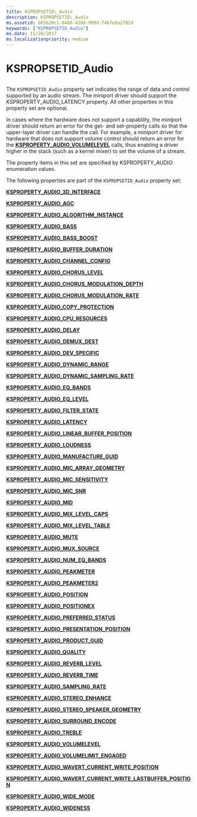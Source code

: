 ```yaml
---
title: KSPROPSETID\_Audio
description: KSPROPSETID\_Audio
ms.assetid: b65620c1-0460-430d-999d-f46fe0a2702d
keywords: ["KSPROPSETID_Audio"]
ms.date: 11/28/2017
ms.localizationpriority: medium
---
```


# KSPROPSETID\_Audio


## <span id="ddk_kspropsetid_audio_ks"></span><span id="DDK_KSPROPSETID_AUDIO_KS"></span>


The `KSPROPSETID_Audio` property set indicates the range of data and control supported by an audio stream. The miniport driver should support the KSPROPERTY\_AUDIO\_LATENCY property. All other properties in this property set are optional.

In cases where the hardware does not support a capability, the miniport driver should return an error for the get- and set-property calls so that the upper-layer driver can handle the call. For example, a miniport driver for hardware that does not support volume control should return an error for the [**KSPROPERTY\_AUDIO\_VOLUMELEVEL**](ksproperty-audio-volumelevel.md) calls, thus enabling a driver higher in the stack (such as a kernel mixer) to set the volume of a stream.

The property items in this set are specified by KSPROPERTY\_AUDIO enumeration values.

The following properties are part of the `KSPROPSETID_Audio` property set:

[**KSPROPERTY\_AUDIO\_3D\_INTERFACE**](ksproperty-audio-3d-interface.md)

[**KSPROPERTY\_AUDIO\_AGC**](ksproperty-audio-agc.md)

[**KSPROPERTY\_AUDIO\_ALGORITHM\_INSTANCE**](ksproperty-audio-algorithm-instance.md)

[**KSPROPERTY\_AUDIO\_BASS**](ksproperty-audio-bass.md)

[**KSPROPERTY\_AUDIO\_BASS\_BOOST**](ksproperty-audio-bass-boost.md)

[**KSPROPERTY\_AUDIO\_BUFFER\_DURATION**](ksproperty-audio-buffer-duration.md)

[**KSPROPERTY\_AUDIO\_CHANNEL\_CONFIG**](ksproperty-audio-channel-config.md)

[**KSPROPERTY\_AUDIO\_CHORUS\_LEVEL**](ksproperty-audio-chorus-level.md)

[**KSPROPERTY\_AUDIO\_CHORUS\_MODULATION\_DEPTH**](ksproperty-audio-chorus-modulation-depth.md)

[**KSPROPERTY\_AUDIO\_CHORUS\_MODULATION\_RATE**](ksproperty-audio-chorus-modulation-rate.md)

[**KSPROPERTY\_AUDIO\_COPY\_PROTECTION**](ksproperty-audio-copy-protection.md)

[**KSPROPERTY\_AUDIO\_CPU\_RESOURCES**](ksproperty-audio-cpu-resources.md)

[**KSPROPERTY\_AUDIO\_DELAY**](ksproperty-audio-delay.md)

[**KSPROPERTY\_AUDIO\_DEMUX\_DEST**](ksproperty-audio-demux-dest.md)

[**KSPROPERTY\_AUDIO\_DEV\_SPECIFIC**](ksproperty-audio-dev-specific.md)

[**KSPROPERTY\_AUDIO\_DYNAMIC\_RANGE**](ksproperty-audio-dynamic-range.md)

[**KSPROPERTY\_AUDIO\_DYNAMIC\_SAMPLING\_RATE**](ksproperty-audio-dynamic-sampling-rate.md)

[**KSPROPERTY\_AUDIO\_EQ\_BANDS**](ksproperty-audio-eq-bands.md)

[**KSPROPERTY\_AUDIO\_EQ\_LEVEL**](ksproperty-audio-eq-level.md)

[**KSPROPERTY\_AUDIO\_FILTER\_STATE**](ksproperty-audio-filter-state.md)

[**KSPROPERTY\_AUDIO\_LATENCY**](ksproperty-audio-latency.md)

[**KSPROPERTY\_AUDIO\_LINEAR\_BUFFER\_POSITION**](ksproperty-audio-linear-buffer-position.md)

[**KSPROPERTY\_AUDIO\_LOUDNESS**](ksproperty-audio-loudness.md)

[**KSPROPERTY\_AUDIO\_MANUFACTURE\_GUID**](ksproperty-audio-manufacture-guid.md)

[**KSPROPERTY\_AUDIO\_MIC\_ARRAY\_GEOMETRY**](ksproperty-audio-mic-array-geometry.md)

[**KSPROPERTY\_AUDIO\_MIC\_SENSITIVITY**](ksproperty-audio-mic-sensitivity.md)

[**KSPROPERTY\_AUDIO\_MIC\_SNR**](ksproperty-audio-mic-snr.md)

[**KSPROPERTY\_AUDIO\_MID**](ksproperty-audio-mid.md)

[**KSPROPERTY\_AUDIO\_MIX\_LEVEL\_CAPS**](ksproperty-audio-mix-level-caps.md)

[**KSPROPERTY\_AUDIO\_MIX\_LEVEL\_TABLE**](ksproperty-audio-mix-level-table.md)

[**KSPROPERTY\_AUDIO\_MUTE**](ksproperty-audio-mute.md)

[**KSPROPERTY\_AUDIO\_MUX\_SOURCE**](ksproperty-audio-mux-source.md)

[**KSPROPERTY\_AUDIO\_NUM\_EQ\_BANDS**](ksproperty-audio-num-eq-bands.md)

[**KSPROPERTY\_AUDIO\_PEAKMETER**](ksproperty-audio-peakmeter.md)

[**KSPROPERTY\_AUDIO\_PEAKMETER2**](ksproperty-audio-peakmeter2.md)

[**KSPROPERTY\_AUDIO\_POSITION**](ksproperty-audio-position.md)

[**KSPROPERTY\_AUDIO\_POSITIONEX**](ksproperty-audio-positionex.md)

[**KSPROPERTY\_AUDIO\_PREFERRED\_STATUS**](ksproperty-audio-preferred-status.md)

[**KSPROPERTY\_AUDIO\_PRESENTATION\_POSITION**](ksproperty-audio-presentation-position.md)

[**KSPROPERTY\_AUDIO\_PRODUCT\_GUID**](ksproperty-audio-product-guid.md)

[**KSPROPERTY\_AUDIO\_QUALITY**](ksproperty-audio-quality.md)

[**KSPROPERTY\_AUDIO\_REVERB\_LEVEL**](ksproperty-audio-reverb-level.md)

[**KSPROPERTY\_AUDIO\_REVERB\_TIME**](ksproperty-audio-reverb-time.md)

[**KSPROPERTY\_AUDIO\_SAMPLING\_RATE**](ksproperty-audio-sampling-rate.md)

[**KSPROPERTY\_AUDIO\_STEREO\_ENHANCE**](ksproperty-audio-stereo-enhance.md)

[**KSPROPERTY\_AUDIO\_STEREO\_SPEAKER\_GEOMETRY**](ksproperty-audio-stereo-speaker-geometry.md)

[**KSPROPERTY\_AUDIO\_SURROUND\_ENCODE**](ksproperty-audio-surround-encode.md)

[**KSPROPERTY\_AUDIO\_TREBLE**](ksproperty-audio-treble.md)

[**KSPROPERTY\_AUDIO\_VOLUMELEVEL**](ksproperty-audio-volumelevel.md)

[**KSPROPERTY\_AUDIO\_VOLUMELIMIT\_ENGAGED**](ksproperty-audio-volumelimit-engaged.md)

[**KSPROPERTY\_AUDIO\_WAVERT\_CURRENT\_WRITE\_POSITION**](ksproperty-audio-wavert-current-write-position.md)

[**KSPROPERTY\_AUDIO\_WAVERT\_CURRENT\_WRITE\_LASTBUFFER\_POSITION**](ksproperty-audio-wavert-current-write-lastbuffer-position.md)

[**KSPROPERTY\_AUDIO\_WIDE\_MODE**](ksproperty-audio-wide-mode.md)

[**KSPROPERTY\_AUDIO\_WIDENESS**](ksproperty-audio-wideness.md)

 

 





